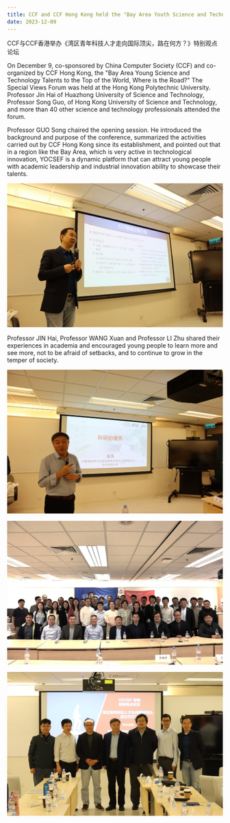 ```yaml
---
title: CCF and CCF Hong Kong held the "Bay Area Youth Science and Technology Talent to the Top of the World, Where is the Road?" Special Views Forum
date: 2023-12-09
---
```


CCF与CCF香港举办《湾区青年科技人才走向国际顶尖，路在何方？》特别观点论坛

 <!--more-->

On December 9, co-sponsored by China Computer Society (CCF) and co-organized by CCF Hong Kong, the "Bay Area Young Science and Technology Talents to the Top of the World, Where is the Road?" The Special Views Forum was held at the Hong Kong Polytechnic University. Professor Jin Hai of Huazhong University of Science and Technology, Professor Song Guo, of Hong Kong University of Science and Technology, and more than 40 other science and technology professionals attended the forum.

Professor GUO Song chaired the opening session. He introduced the background and purpose of the conference, summarized the activities carried out by CCF Hong Kong since its establishment, and pointed out that in a region like the Bay Area, which is very active in technological innovation, YOCSEF is a dynamic platform that can attract young people with academic leadership and industrial innovation ability to showcase their talents.

![](1.jpg)

Professor JIN Hai, Professor WANG Xuan and Professor LI Zhu shared their experiences in academia and encouraged young people to learn more and see more, not to be afraid of setbacks, and to continue to grow in the temper of society.

![](2.jpg)

![](3.jpg)

 ![](4.jpg)

